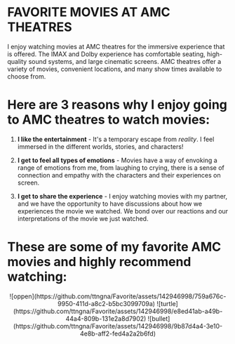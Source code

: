 # FAVORITE MOVIES AT AMC THEATRES

I enjoy watching movies at AMC theatres for the immersive experience that is offered. The IMAX and Dolby experience has comfortable seating, high-quality sound systems, and large cinematic screens. AMC theatres offer a variety of movies, convenient locations, and many show times available to choose from. 

# Here are 3 reasons why I enjoy going to AMC theatres to watch movies:

1. **I like the entertainment** - It's a temporary escape from *reality*. I feel immersed in the different worlds, stories, and characters!
   
2. **I get to feel all types of emotions** - Movies have a way of envoking a range of emotions from me, from laughing to crying, there is a sense of connection and empathy with the characters and their experiences on screen.
   
3. **I get to share the experience** - I enjoy watching movies with my partner, and we have the opportunity to have discussions about how we experiences the movie we watched. We bond over our reactions and our interpretations of the movie we just watched.

# These are some of my favorite AMC movies and highly recommend watching: 

<div align="center">
![oppen](https://github.com/ttngna/Favorite/assets/142946998/759a676c-9950-411d-a8c2-b5bc3099709a)
![turtle](https://github.com/ttngna/Favorite/assets/142946998/e8ed41ab-a49b-44a4-809b-131e2a8d7902)
![bullet](https://github.com/ttngna/Favorite/assets/142946998/9b87d4a4-3e10-4e8b-aff2-fed4a2a2b6fd)

